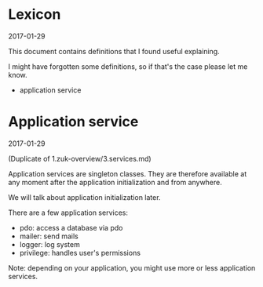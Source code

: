 Lexicon
===============
2017-01-29



This document contains definitions that I found useful explaining.

I might have forgotten some definitions, so if that's the case please let me know.




- application service





Application service
======================
2017-01-29


(Duplicate of 1.zuk-overview/3.services.md)



Application services are singleton classes.
They are therefore available at any moment after the application initialization and from anywhere.

We will talk about application initialization later.

There are a few application services:

- pdo: access a database via pdo
- mailer: send mails
- logger: log system
- privilege: handles user's permissions


Note: depending on your application, you might use more or less application services.
